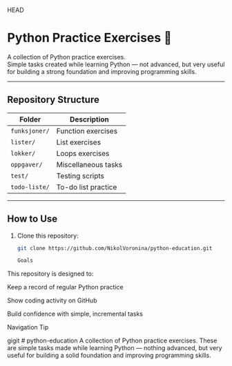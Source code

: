 HEAD
# Python Practice Exercises 🐍

A collection of Python practice exercises.  
Simple tasks created while learning Python — not advanced, but very useful for building a strong foundation and improving programming skills.

---

##  Repository Structure

| Folder        | Description                        |
|--------------|------------------------------------|
| `funksjoner/` | Function exercises                 |
| `lister/`     | List exercises                     |
| `lokker/`     | Loops exercises                    |
| `oppgaver/`   | Miscellaneous tasks                |
| `test/`       | Testing scripts                    |
| `todo-liste/` | To-do list practice                |

---

##  How to Use

1. Clone this repository:
   ```bash
   git clone https://github.com/NikolVoronina/python-education.git

   Goals

This repository is designed to:

Keep a record of regular Python practice

Show coding activity on GitHub

Build confidence with simple, incremental tasks

Navigation Tip




gigit # python-education
A collection of Python practice exercises. These are simple tasks made while learning Python — nothing advanced, but very useful for building a solid foundation and improving programming skills.

